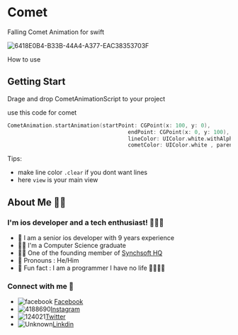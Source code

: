 # Comet

Falling Comet Animation for swift 


![6418E0B4-B33B-44A4-A377-EAC38353703F](https://user-images.githubusercontent.com/17967553/150632175-5d838212-53a4-4bae-8f6a-5996961cf775.GIF)


How to use
## Getting Start
Drage and drop CometAnimationScript to your project 

use this code for comet 

```swift
CometAnimation.startAnimation(startPoint: CGPoint(x: 100, y: 0),
                                      endPoint: CGPoint(x: 0, y: 100),
                                      lineColor: UIColor.white.withAlphaComponent(0.2),
                                      cometColor: UIColor.white , parentLayer: view.layer)
```

Tips:
- make line color ```.clear``` if you dont want lines 
- here ```view``` is your main view 

## About Me 🙇🏻
### I'm ios developer and a tech enthusiast! 👨🏻‍💻
- 💁 I am a senior ios developer with 9 years experience 
- 🧑‍🎓 I'm a Computer Science graduate 
- 👨‍🍳 One of the founding member of [Synchsoft HQ](https://synchsofthq.com)
- 👦 Pronouns : He/Him
- 🤩 Fun fact : I am a programmer I have no life 🤣🤣🤣🤣

### Connect with me 🤝
- ![facebook](https://user-images.githubusercontent.com/17967553/150634248-83017cda-2ab5-4bbe-8768-43057b4661e9.png) [Facebook](https://www.facebook.com/saurabhanandsri)
- ![4188690](https://user-images.githubusercontent.com/17967553/150634417-0d7bcfe4-a4a1-4391-b11f-a3b0a88b8f17.png)[Instagram](https://www.instagram.com/ios.swiftdev/)
- ![124021](https://user-images.githubusercontent.com/17967553/150634452-a059f809-ce4c-4a14-9b80-9dad4f07aaac.png)[Twitter](https://twitter.com/saurabhanandsri)
- ![Unknown](https://user-images.githubusercontent.com/17967553/150634491-92ded083-9666-4c2e-b4dd-dc24c6add6d3.png)[Linkdin](www.linkedin.com/in/saurabhanandsri)



